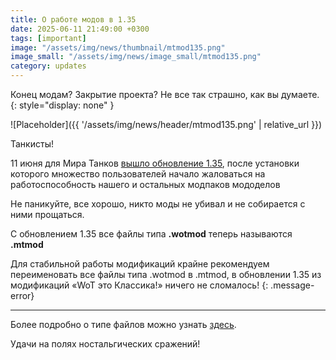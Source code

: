 ```yaml
---
title: О работе модов в 1.35
date: 2025-06-11 21:49:00 +0300
tags: [important]
image: "/assets/img/news/thumbnail/mtmod135.png"
image_small: "/assets/img/news/image_small/mtmod135.png"
category: updates
---
```


Конец модам? Закрытие проекта? Не все так страшно, как вы думаете.
{: style="display: none" }

![Placeholder]({{ '/assets/img/news/header/mtmod135.png' | relative_url }})

Танкисты!

11 июня для Мира Танков [вышло обновление 1.35](https://tanki.su/ru/update-1-35/), после установки которого множество пользователей начало жаловаться на работоспособность нашего и остальных модпаков мододелов 

Не паникуйте, все хорошо, никто моды не убивал и не собирается с ними прощаться.

С обновлением 1.35 все файлы типа **.wotmod** теперь называются **.mtmod**

Для стабильной работы модификаций крайне рекомендуем переименовать все файлы типа .wotmod в .mtmod, в обновлении 1.35 из модификаций «WoT это Классика!» ничего не сломалось!
{: .message-error}

---

Более подробно о типе файлов можно узнать [здесь](http://forum.tanki.su/index.php?/topic/2204726-mtmod/page__pid__57562652#entry57562652).

Удачи на полях ностальгических сражений!
